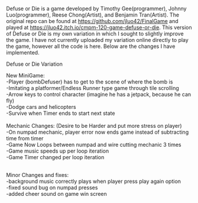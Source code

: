 Defuse or Die is a game developed by Timothy Gee(programmer), Johnny Luo(programmer), Reese Chong(Artist), and Benjamin Tran(Artist).
The original repo can be found at https://github.com/jluo42/FinalGame and played at https://jluo42.itch.io/cmpm-120-game-defuse-or-die.
This version of Defuse or Die is my own variation in which I sought to slightly improve the game. I have not currently uploaded my
variation online directly to play the game, however all the code is here. Below are the changes I have implemented.



Defuse or Die Variation

New MiniGame:<br/>
-Player (bombDefuser) has to get to the scene of where the bomb is<br/>
-Imitating a platformer/Endless Runner type game through tile scrolling <br/>
-Arrow keys to control character (imagine he has a jetpack, because he can fly)<br/>
-Dodge cars and helicopters<br/>
-Survive when Timer ends to start next state<br/>
<br/>
Mechanic Changes: (Desire to be Harder and put more stress on player)<br/>
-On numpad mechanic, player error now ends game instead of subtracting time from timer<br/>
-Game Now Loops between numpad and wire cutting mechanic 3 times<br/>
-Game music speeds up per loop iteration<br/>
-Game Timer changed per loop iteration<br/>

<br/>
Minor Changes and fixes:<br/>
-background music correctly plays when player press play again option<br/>
-fixed sound bug on numpad presses<br/>
-added cheer sound on game win screen<br/>